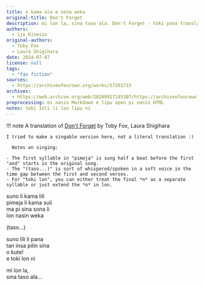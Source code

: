 ```yaml
---
title: o kama ala e sona weka
original-title: Don't Forget
description: mi lon la, sina taso ala. Don't Forget - toki pona translation
authors:
  - ijo Kinesin
original-authors:
  - Toby Fox
  - Laura Shigihara
date: 2024-07-07
license: null
tags:
  - "fan fiction"
sources:
  - https://archiveofourown.org/works/57201715
archives:
  - https://web.archive.org/web/20240927145307/https://archiveofourown.org/works/57201715
preprocessing: mi nasin Markdown e lipu open pi nasin HTML
notes: toki Inli li lon lipu ni
---
```


!!! note
A translation of [Don't Forget](https://archiveofourown.org/external_works/1356046) by Toby Fox, Laura Shigihara

    I tried to make a singable version here, not a literal translation :)

      Notes on singing:

    - The first syllable in "pimeja" is sung half a beat before the first "and" starts in the original song.
    - The "(taso...)" is sort of whispered/spoken in a soft voice in the time gap between the first and second verses.
    - For "toki lon", you can either treat the final *n* as a separate syllable or just extend the *o* in lon.

suno li kama lili  
pimeja li kama suli  
ma pi sina sona li  
lon nasin weka

(taso...)

suno lili li pana  
tan insa pilin sina  
o kute!  
e toki lon ni

mi lon la,  
sina taso ala...
